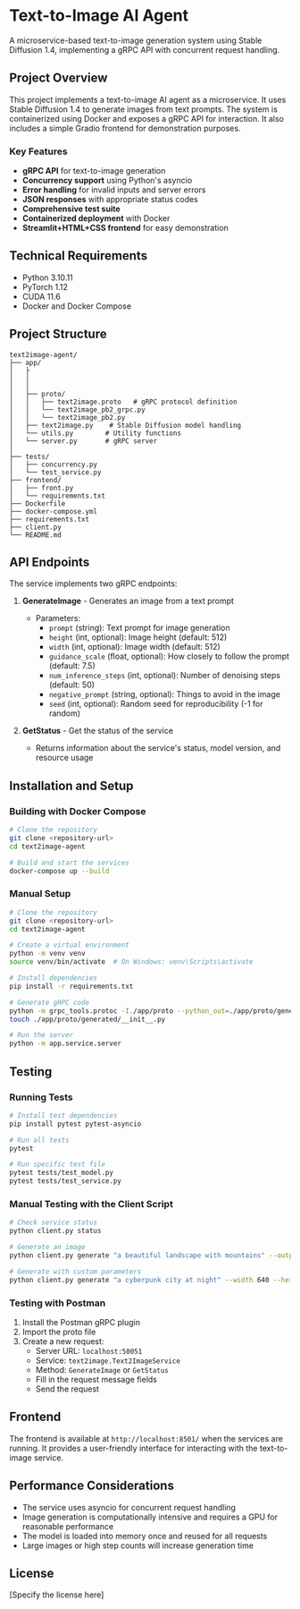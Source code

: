 # Text-to-Image AI Agent

A microservice-based text-to-image generation system using Stable Diffusion 1.4, implementing a gRPC API with concurrent request handling.

## Project Overview

This project implements a text-to-image AI agent as a microservice. It uses Stable Diffusion 1.4 to generate images from text prompts. The system is containerized using Docker and exposes a gRPC API for interaction. It also includes a simple Gradio frontend for demonstration purposes.

### Key Features

- **gRPC API** for text-to-image generation
- **Concurrency support** using Python's asyncio
- **Error handling** for invalid inputs and server errors
- **JSON responses** with appropriate status codes
- **Comprehensive test suite**
- **Containerized deployment** with Docker
- **Streamlit+HTML+CSS frontend** for easy demonstration

## Technical Requirements

- Python 3.10.11
- PyTorch 1.12
- CUDA 11.6
- Docker and Docker Compose

## Project Structure

```
text2image-agent/
├── app/
│   ├
│   │  
│   │            
│   ├── proto/
│   │   ├── text2image.proto   # gRPC protocol definition
│   │   └── text2image_pb2_grpc.py
│   │   └── text2image_pb2.py
│   ├── text2image.py    # Stable Diffusion model handling
│   └── utils.py        # Utility functions
│   └── server.py       # gRPC server
│              
├── tests/
│   ├── concurrency.py
│   └── test_service.py
├── frontend/
│   ├── front.py
│   └── requirements.txt
├── Dockerfile
├── docker-compose.yml
├── requirements.txt
├── client.py
└── README.md
```

## API Endpoints

The service implements two gRPC endpoints:

1. **GenerateImage** - Generates an image from a text prompt
   - Parameters:
     - `prompt` (string): Text prompt for image generation
     - `height` (int, optional): Image height (default: 512)
     - `width` (int, optional): Image width (default: 512)
     - `guidance_scale` (float, optional): How closely to follow the prompt (default: 7.5)
     - `num_inference_steps` (int, optional): Number of denoising steps (default: 50)
     - `negative_prompt` (string, optional): Things to avoid in the image
     - `seed` (int, optional): Random seed for reproducibility (-1 for random)

2. **GetStatus** - Get the status of the service
   - Returns information about the service's status, model version, and resource usage

## Installation and Setup

### Building with Docker Compose

```bash
# Clone the repository
git clone <repository-url>
cd text2image-agent

# Build and start the services
docker-compose up --build
```

### Manual Setup

```bash
# Clone the repository
git clone <repository-url>
cd text2image-agent

# Create a virtual environment
python -m venv venv
source venv/bin/activate  # On Windows: venv\Scripts\activate

# Install dependencies
pip install -r requirements.txt

# Generate gRPC code
python -m grpc_tools.protoc -I./app/proto --python_out=./app/proto/generated --grpc_python_out=./app/proto/generated ./app/proto/text2image.proto
touch ./app/proto/generated/__init__.py

# Run the server
python -m app.service.server
```

## Testing

### Running Tests

```bash
# Install test dependencies
pip install pytest pytest-asyncio

# Run all tests
pytest

# Run specific test file
pytest tests/test_model.py
pytest tests/test_service.py
```

### Manual Testing with the Client Script

```bash
# Check service status
python client.py status

# Generate an image
python client.py generate "a beautiful landscape with mountains" --output landscape.png

# Generate with custom parameters
python client.py generate "a cyberpunk city at night" --width 640 --height 384 --steps 30 --guidance-scale 8.5 --output cyberpunk.png --save-metadata
```

### Testing with Postman

1. Install the Postman gRPC plugin
2. Import the proto file
3. Create a new request:
   - Server URL: `localhost:50051`
   - Service: `text2image.Text2ImageService`
   - Method: `GenerateImage` or `GetStatus`
   - Fill in the request message fields
   - Send the request

## Frontend

The frontend is available at `http://localhost:8501/` when the services are running. It provides a user-friendly interface for interacting with the text-to-image service.

## Performance Considerations

- The service uses asyncio for concurrent request handling
- Image generation is computationally intensive and requires a GPU for reasonable performance
- The model is loaded into memory once and reused for all requests
- Large images or high step counts will increase generation time

## License

[Specify the license here]
